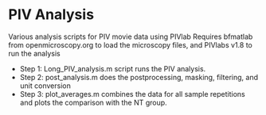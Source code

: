 # PIV Analysis
Various analysis scripts for PIV movie data using PIVlab
Requires bfmatlab from openmicroscopy.org to load the microscopy files, and PIVlabs v1.8 to run the analysis
* Step 1: Long_PIV_analysis.m script runs the PIV analysis.
* Step 2: post_analysis.m does the postprocessing, masking, filtering, and unit conversion
* Step 3: plot_averages.m combines the data for all sample repetitions and plots the comparison with the NT group.
